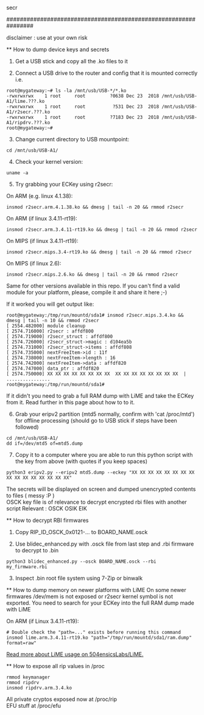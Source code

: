 
secr 

################################################################ 

disclaimer : use at your own risk 

** How to dump device keys and secrets

1. Get a USB stick and copy all the .ko files to it

2. Connect a USB drive to the router and config that it is mounted correctly i.e. 
```
root@mygateway:~# ls -la /mnt/usb/USB-*/*.ko
-rwxrwxrwx    1 root     root         ?0638 Dec 23  2018 /mnt/usb/USB-A1/lime.???.ko
-rwxrwxrwx    1 root     root          ?531 Dec 23  2018 /mnt/usb/USB-A1/r2secr.???.ko
-rwxrwxrwx    1 root     root         ?7183 Dec 23  2018 /mnt/usb/USB-A1/ripdrv.???.ko
root@mygateway:~#
```

3. Change current directory to USB mountpoint:
```
cd /mnt/usb/USB-A1/
```

4. Check your kernel version:
```
uname -a
```

5. Try grabbing your ECKey using r2secr:

On ARM (e.g. linux 4.1.38):
```
insmod r2secr.arm.4.1.38.ko && dmesg | tail -n 20 && rmmod r2secr
```

On ARM (if linux 3.4.11-rt19):
```
insmod r2secr.arm.3.4.11-rt19.ko && dmesg | tail -n 20 && rmmod r2secr
```

On MIPS (if linux 3.4.11-rt19): 
```
insmod r2secr.mips.3.4-rt19.ko && dmesg | tail -n 20 && rmmod r2secr
```

On MIPS (if linux 2.6): 
```
insmod r2secr.mips.2.6.ko && dmesg | tail -n 20 && rmmod r2secr
```

Same for other versions available in this repo. If you can't find a valid module for your platform, please, compile it and share it here ;-)

If it worked you will get output like:
```
root@mygateway:/tmp/run/mountd/sda1# insmod r2secr.mips.3.4.ko && dmesg | tail -n 10 && rmmod r2secr
[ 2554.482000] module cleanup
[ 2574.716000] r2secr : affdf800
[ 2574.719000] r2secr_struct : affdf800
[ 2574.726000] r2secr_struct->magic : d104ea5b
[ 2574.731000] r2secr_struct->items : affdf808
[ 2574.735000] nextFreeItem->id : 11f
[ 2574.738000] nextFreeItem->length : 16
[ 2574.742000] nextFreeItem->data : affdf820
[ 2574.747000] data_ptr : affdf820
[ 2574.750000] XX XX XX XX XX XX XX XX  XX XX XX XX XX XX XX XX  |  ................
root@mygateway:/tmp/run/mountd/sda1#
```

If it didn't you need to grab a full RAM dump with LiME and take the ECKey from it.
Read further in this page about how to to it.

6. Grab your eripv2 partition (mtd5 normally, confirm with 'cat /proc/mtd') for offline processing (should go to USB stick if steps have been followed)
```
cd /mnt/usb/USB-A1/
dd if=/dev/mtd5 of=mtd5.dump
```

7. Copy it to a computer where you are able to run this python script with the key from above (with quotes if you keep spaces)
```
python3 eripv2.py --eripv2 mtd5.dump --eckey "XX XX XX XX XX XX XX XX XX XX XX XX XX XX XX XX"
```

The secrets will be displayed on screen and dumped unencrypted contents to files ( messy :P )  
OSCK key file is of relevance to decrypt encrypted rbi files with another script
Relevant : 
OSCK
OSIK
EIK

** How to decrypt RBI firmwares

1. Copy RIP_ID_OSCK_0x0121-... to BOARD_NAME.osck

2. Use blidec_enhanced.py with .osck file from last step and .rbi firmware to decrypt to .bin
```
python3 blidec_enhanced.py --osck BOARD_NAME.osck --rbi my_firmware.rbi
```

3. Inspect .bin root file system using 7-Zip or binwalk

** How to dump memory on newer platforms with LiME
On some newer firmwares /dev/mem is not exposed or r2secr kernel symbol is not exported. You need to search for your ECKey into the full RAM dump made with LiME

On ARM (if Linux 3.4.11-rt19):
```
# Double check the "path=..." exists before running this command
insmod lime.arm.3.4.11-rt19.ko "path="/tmp/run/mountd/sda1/ram.dump" format=raw"
```

[Read more about LiME usage on 504ensicsLabs/LiME.](https://github.com/504ensicsLabs/LiME)


** How to expose all rip values in /proc
```
rmmod keymanager
rmmod ripdrv
insmod ripdrv.arm.3.4.ko
```

All private cryptos exposed now at /proc/rip   
EFU stuff at /proc/efu
